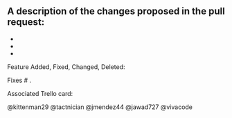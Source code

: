 A description of the changes proposed in the pull request:
- 
-
-
-

Feature Added, Fixed, Changed, Deleted: 

Fixes # .

Associated Trello card:

@kittenman29 @tactnician @jmendez44 @jawad727 @vivacode
